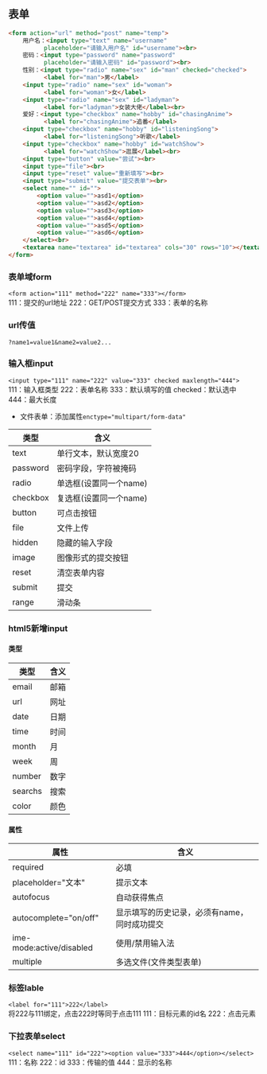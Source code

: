 ## 表单
```html
<form action="url" method="post" name="temp">
    用户名：<input type="text" name="username" 
          placeholder="请输入用户名" id="username"><br>
    密码：<input type="password" name="password" 
          placeholder="请输入密码" id="password"><br>
    性别：<input type="radio" name="sex" id="man" checked="checked">
          <label for="man">男</label>
    <input type="radio" name="sex" id="woman">
          <label for="woman">女</label>
    <input type="radio" name="sex" id="ladyman">
          <label for="ladyman">女装大佬</label><br>
    爱好：<input type="checkbox" name="hobby" id="chasingAnime">
          <label for="chasingAnime">追番</label>
    <input type="checkbox" name="hobby" id="listeningSong">
          <label for="listeningSong">听歌</label>
    <input type="checkbox" name="hobby" id="watchShow">
          <label for="watchShow">逛展</label><br>
    <input type="button" value="尝试"><br>
    <input type="file"><br>
    <input type="reset" value="重新填写"><br>
    <input type="submit" value="提交表单"><br>
    <select name="" id="">
        <option value="">asd1</option>
        <option value="">asd2</option>
        <option value="">asd3</option>
        <option value="">asd4</option>
        <option value="">asd5</option>
        <option value="">asd6</option>
    </select><br>
    <textarea name="textarea" id="textarea" cols="30" rows="10"></textarea><br>
</form>
```
### 表单域form
`<form action="111" method="222" name="333"></form>`  
111：提交的url地址
222：GET/POST提交方式
333：表单的名称
### url传值
`?name1=value1&name2=value2...`
### 输入框input
`<input type="111" name="222" value="333" checked maxlength="444">`  
111：输入框类型
222：表单名称
333：默认填写的值
checked：默认选中
444：最大长度
- 文件表单：添加属性`enctype="multipart/form-data"`

| 类型     | 含义                   |
| -------- | ---------------------- |
| text     | 单行文本，默认宽度20   |
| password | 密码字段，字符被掩码   |
| radio    | 单选框(设置同一个name) |
| checkbox | 复选框(设置同一个name) |
| button   | 可点击按钮             |
| file     | 文件上传               |
| hidden   | 隐藏的输入字段         |
| image    | 图像形式的提交按钮     |
| reset    | 清空表单内容           |
| submit   | 提交                   |
| range    | 滑动条                 | 
### html5新增input
#### 类型
| 类型    | 含义 |
| ------- | ---- |
| email   | 邮箱 |
| url     | 网址 |
| date    | 日期 |
| time    | 时间 |
| month   | 月   |
| week    | 周   |
| number  | 数字 |
| searchs | 搜索 |
| color   | 颜色 |
#### 属性
| 属性                     | 含义                                         |
| ------------------------ | -------------------------------------------- |
| required                 | 必填                                         |
| placeholder="文本"       | 提示文本                                     |
| autofocus                | 自动获得焦点                                 |
| autocomplete="on/off"    | 显示填写的历史记录，必须有name，同时成功提交 |
| ime-mode:active/disabled | 使用/禁用输入法                              |
| multiple                 | 多选文件(文件类型表单)                       |

### 标签lable
`<label for="111">222</label>`  
将222与111绑定，点击222时等同于点击111
111：目标元素的id名
222：点击元素
### 下拉表单select
`<select name="111" id="222"><option value="333">444</option></select>`  
111：名称
222：id
333：传输的值
444：显示的名称